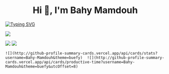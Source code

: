 <h1 align="center">Hi 👋, I'm Bahy Mamdouh</h1>

[![Typing SVG](https://readme-typing-svg.herokuapp.com?font=Fira+Code&pause=1000&color=2458F7&width=435&lines=Excited+about+a+career+in+cybersecurity)](https://git.io/typing-svg)

![](http://github-profile-summary-cards.vercel.app/api/cards/profile-details?username=Bahy-Mamdouh&theme=buefy)

![](http://github-profile-summary-cards.vercel.app/api/cards/repos-per-language?username=Bahy-Mamdouh&theme=buefy)  ![](http://github-profile-summary-cards.vercel.app/api/cards/most-commit-language?username=Bahy-Mamdouh&theme=buefy)

    ![](http://github-profile-summary-cards.vercel.app/api/cards/stats?username=Bahy-Mamdouh&theme=buefy)  ![](http://github-profile-summary-cards.vercel.app/api/cards/productive-time?username=Bahy-Mamdouh&theme=buefy&utcOffset=8)

